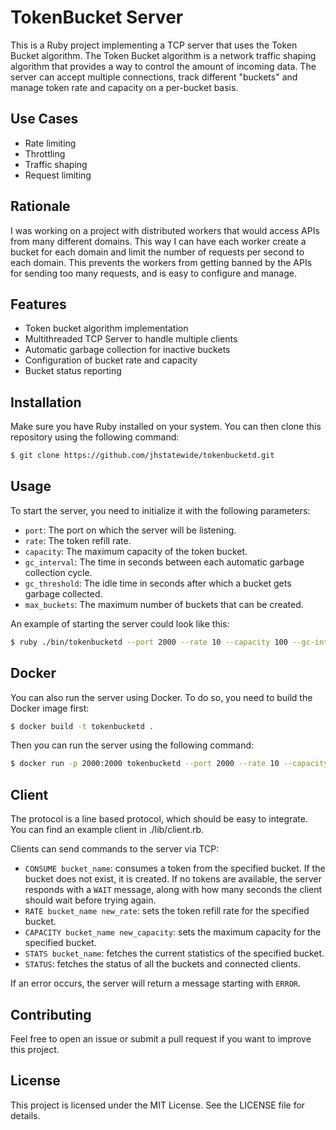 # TokenBucket Server

This is a Ruby project implementing a TCP server that uses the Token Bucket algorithm. The Token Bucket algorithm is a network traffic shaping algorithm that provides a way to control the amount of incoming data. The server can accept multiple connections, track different "buckets" and manage token rate and capacity on a per-bucket basis.

## Use Cases

- Rate limiting
- Throttling
- Traffic shaping
- Request limiting

## Rationale

I was working on a project with distributed workers that would access APIs from many different domains. 
This way I can have each worker create a bucket for each domain and limit the number of requests per second to each domain.
This prevents the workers from getting banned by the APIs for sending too many requests, and is 
easy to configure and manage.

## Features

- Token bucket algorithm implementation
- Multithreaded TCP Server to handle multiple clients
- Automatic garbage collection for inactive buckets
- Configuration of bucket rate and capacity
- Bucket status reporting

## Installation

Make sure you have Ruby installed on your system. You can then clone this repository using the following command:

```bash
$ git clone https://github.com/jhstatewide/tokenbucketd.git
```

## Usage

To start the server, you need to initialize it with the following parameters:

- `port`: The port on which the server will be listening.
- `rate`: The token refill rate.
- `capacity`: The maximum capacity of the token bucket.
- `gc_interval`: The time in seconds between each automatic garbage collection cycle.
- `gc_threshold`: The idle time in seconds after which a bucket gets garbage collected.
- `max_buckets`: The maximum number of buckets that can be created.

An example of starting the server could look like this:

```bash
$ ruby ./bin/tokenbucketd --port 2000 --rate 10 --capacity 100 --gc-interval 60 --gc-threshold 300 --max-buckets 100
```

## Docker

You can also run the server using Docker. To do so, you need to build the Docker image first:

```bash
$ docker build -t tokenbucketd .
```

Then you can run the server using the following command:

```bash
$ docker run -p 2000:2000 tokenbucketd --port 2000 --rate 10 --capacity 100 --gc-interval 60 --gc-threshold 300 --max-buckets 100
```

## Client

The protocol is a line based protocol, which should be easy to integrate.
You can find an example client in ./lib/client.rb.

Clients can send commands to the server via TCP:

- `CONSUME bucket_name`: consumes a token from the specified bucket. If the bucket does not exist, it is created. If no tokens are available, the server responds with a `WAIT` message, along with how many seconds the client should wait before trying again.
- `RATE bucket_name new_rate`: sets the token refill rate for the specified bucket.
- `CAPACITY bucket_name new_capacity`: sets the maximum capacity for the specified bucket.
- `STATS bucket_name`: fetches the current statistics of the specified bucket.
- `STATUS`: fetches the status of all the buckets and connected clients.

If an error occurs, the server will return a message starting with `ERROR`.

## Contributing

Feel free to open an issue or submit a pull request if you want to improve this project.

## License

This project is licensed under the MIT License. See the LICENSE file for details.

